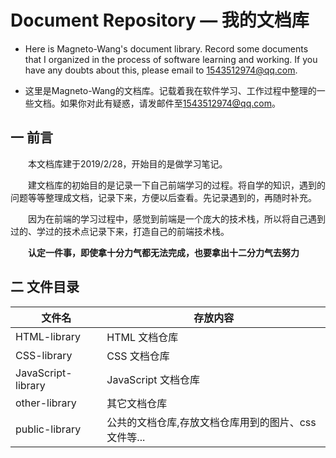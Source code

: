 # Document Repository — 我的文档库

* Here is Magneto-Wang's document library. Record some documents that I organized in the process of software learning and working. If you have any doubts about this, please email to <1543512974@qq.com>.

* 这里是Magneto-Wang的文档库。记载着我在软件学习、工作过程中整理的一些文档。如果你对此有疑惑，请发邮件至<1543512974@qq.com>。

## 一 前言

&emsp;&emsp;本文档库建于2019/2/28，开始目的是做学习笔记。
  
&emsp;&emsp;建文档库的初始目的是记录一下自己前端学习的过程。将自学的知识，遇到的问题等等整理成文档，记录下来，方便以后查看。先记录遇到的，再随时补充。

&emsp;&emsp;因为在前端的学习过程中，感觉到前端是一个庞大的技术栈，所以将自己遇到过的、学过的技术点记录下来，打造自己的前端技术栈。

&emsp;&emsp;**认定一件事，即使拿十分力气都无法完成，也要拿出十二分力气去努力**

## 二 文件目录

|文件名|存放内容|
|---|---|
|HTML-library| HTML 文档仓库 |
|CSS-library| CSS 文档仓库 |
|JavaScript-library| JavaScript 文档仓库 |
|other-library| 其它文档仓库 |
|public-library| 公共的文档仓库,存放文档仓库用到的图片、css文件等...
